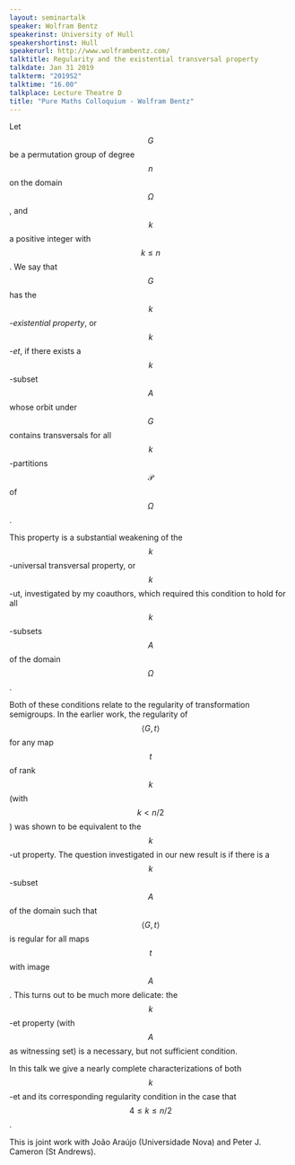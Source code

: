 ```yaml
---
layout: seminartalk
speaker: Wolfram Bentz
speakerinst: University of Hull
speakershortinst: Hull
speakerurl: http://www.wolframbentz.com/
talktitle: Regularity and the existential transversal property
talkdate: Jan 31 2019
talkterm: "2019S2"
talktime: "16.00"
talkplace: Lecture Theatre D
title: "Pure Maths Colloquium - Wolfram Bentz"
---
```


Let $$G$$ be a permutation group of degree $$n$$ on the domain $$\Omega$$,
and $$k$$ a positive integer with
$$k\le n$$. We say that $$G$$ has the *$$k$$-existential property*, or
*$$k$$-et*, if there exists a $$k$$-subset $$A$$ whose orbit under $$G$$
contains transversals for all $$k$$-partitions $$\mathcal{P}$$ of
$$\Omega$$.

This property is a substantial weakening of the $$k$$-universal
transversal property, or $$k$$-ut,
investigated by my coauthors, which required this condition to hold
for all $$k$$-subsets $$A$$ of the domain $$\Omega$$.

Both of these conditions relate to the regularity of transformation
semigroups. In the earlier work, the regularity of 
$$\langle G,t\rangle$$ for any
map $$t$$ of rank $$k$$ (with $$k < n/2$$) was shown to be equivalent to the
$$k$$-ut property. The question investigated in our new result is if
there is a $$k$$-subset $$A$$ of the domain such that $$\langle G, t\rangle$$ is
regular for all maps $$t$$ with image $$A$$. This turns out to be much
more delicate: the $$k$$-et property
(with $$A$$ as witnessing set) is a necessary, but not sufficient condition.

In this talk we give a nearly complete characterizations of both
$$k$$-et and its corresponding regularity condition in the case that
$$4\le k\le n/2$$.

This is joint work with João Araújo (Universidade Nova) and Peter
J. Cameron (St Andrews).
